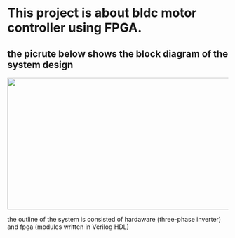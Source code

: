 # This project is about bldc motor controller using FPGA. 
## the picrute below shows the block diagram of the system design

<img src="https://user-images.githubusercontent.com/49807950/174469247-d4324b46-c33f-416a-863b-4184044c8d0d.png" width=600 height=300>

the outline of the system is consisted of hardaware (three-phase inverter) and fpga (modules written in Verilog HDL) 
